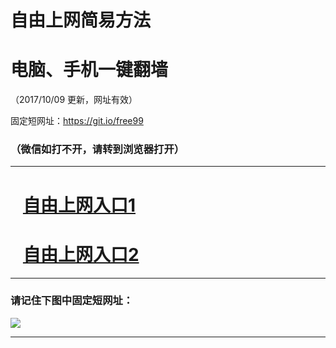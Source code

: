 ﻿# 自由上网简易方法

# 电脑、手机一键翻墙

（2017/10/09 更新，网址有效）

固定短网址：https://git.io/free99

### （微信如打不开，请转到浏览器打开）


***





# &nbsp;&nbsp; <a href="http://ft168083675.fwq-tz-1001.info/fwqtz01.html?t=100900131977 " target="_blank">自由上网入口1</a>
# &nbsp;&nbsp; <a href="http://ft1074112961.fwq-tz-1002.info/fwqtz02.html?t=10090013474 " target="_blank">自由上网入口2</a>
***

### 请记住下图中固定短网址：

<img src="https://s3-us-west-2.amazonaws.com/fwq-1001/yjfq-20170905okok.png" /> 


***

